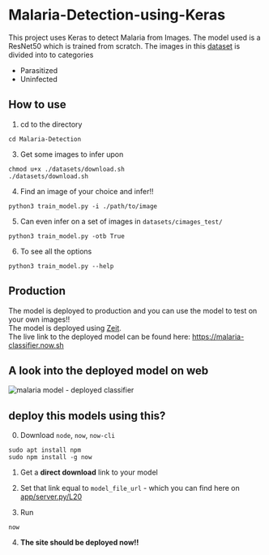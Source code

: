 # Malaria-Detection-using-Keras

This project uses Keras to detect Malaria from Images. The model used is a ResNet50 which is trained from scratch.
The images in this [dataset](https://www.kaggle.com/iarunava/cell-images-for-detecting-malaria) is divided into to categories
- Parasitized
- Uninfected

## How to use


1. cd to the directory
```
cd Malaria-Detection
```

3. Get some images to infer upon
```
chmod u+x ./datasets/download.sh
./datasets/download.sh
```

4. Find an image of your choice and infer!!
```
python3 train_model.py -i ./path/to/image
```

5. Can even infer on a set of images in `datasets/cimages_test/`
```
python3 train_model.py -otb True
```

6. To see all the options
```
python3 train_model.py --help
```

## Production

The model is deployed to production and you can use the model to test on your own images!!<br/>
The model is deployed using [Zeit](https://zeit.co/).<br/>
The live link to the deployed model can be found here: https://malaria-classifier.now.sh <br/>

## A look into the deployed model on web

![malaria model - deployed classifier](https://user-images.githubusercontent.com/26242097/50305612-5d29eb80-04b9-11e9-9feb-7c0eb58483c6.png)

## deploy this models using this?

0. Download `node`, `now`, `now-cli`
```
sudo apt install npm
sudo npm install -g now
```

1. Get a **direct download** link to your model

2. Set that link equal to `model_file_url` - which you can find here on [app/server.py/L20](https://github.com/sarthaksahni1/AiConclave-Medical/blob/master/Malaria-Detection/zeit/app/server.py#L20)

3. Run
```
now
```
4. **The site should be deployed now!!**
